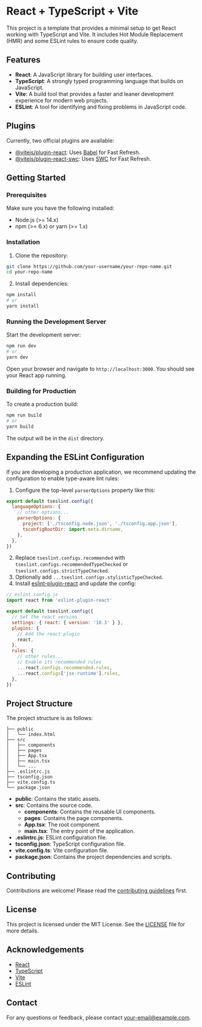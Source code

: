 # React + TypeScript + Vite

This project is a template that provides a minimal setup to get React working with TypeScript and Vite. It includes Hot Module Replacement (HMR) and some ESLint rules to ensure code quality.

## Features

- **React**: A JavaScript library for building user interfaces.
- **TypeScript**: A strongly typed programming language that builds on JavaScript.
- **Vite**: A build tool that provides a faster and leaner development experience for modern web projects.
- **ESLint**: A tool for identifying and fixing problems in JavaScript code.

## Plugins

Currently, two official plugins are available:

- [@vitejs/plugin-react](https://github.com/vitejs/vite-plugin-react/blob/main/packages/plugin-react/README.md): Uses [Babel](https://babeljs.io/) for Fast Refresh.
- [@vitejs/plugin-react-swc](https://github.com/vitejs/vite-plugin-react-swc): Uses [SWC](https://swc.rs/) for Fast Refresh.

## Getting Started

### Prerequisites

Make sure you have the following installed:

- Node.js (>= 14.x)
- npm (>= 6.x) or yarn (>= 1.x)

### Installation

1. Clone the repository:

```sh
git clone https://github.com/your-username/your-repo-name.git
cd your-repo-name
```

2. Install dependencies:

```sh
npm install
# or
yarn install
```

### Running the Development Server

Start the development server:

```sh
npm run dev
# or
yarn dev
```

Open your browser and navigate to `http://localhost:3000`. You should see your React app running.

### Building for Production

To create a production build:

```sh
npm run build
# or
yarn build
```

The output will be in the `dist` directory.

## Expanding the ESLint Configuration

If you are developing a production application, we recommend updating the configuration to enable type-aware lint rules:

1. Configure the top-level `parserOptions` property like this:

```js
export default tseslint.config({
  languageOptions: {
    // other options...
    parserOptions: {
      project: ['./tsconfig.node.json', './tsconfig.app.json'],
      tsconfigRootDir: import.meta.dirname,
    },
  },
})
```

2. Replace `tseslint.configs.recommended` with `tseslint.configs.recommendedTypeChecked` or `tseslint.configs.strictTypeChecked`.
3. Optionally add `...tseslint.configs.stylisticTypeChecked`.
4. Install [eslint-plugin-react](https://github.com/jsx-eslint/eslint-plugin-react) and update the config:

```js
// eslint.config.js
import react from 'eslint-plugin-react'

export default tseslint.config({
  // Set the react version
  settings: { react: { version: '18.3' } },
  plugins: {
    // Add the react plugin
    react,
  },
  rules: {
    // other rules...
    // Enable its recommended rules
    ...react.configs.recommended.rules,
    ...react.configs['jsx-runtime'].rules,
  },
})
```

## Project Structure

The project structure is as follows:

```
├── public
│   └── index.html
├── src
│   ├── components
│   ├── pages
│   ├── App.tsx
│   ├── main.tsx
│   └── ...
├── .eslintrc.js
├── tsconfig.json
├── vite.config.ts
└── package.json
```

- **public**: Contains the static assets.
- **src**: Contains the source code.
  - **components**: Contains the reusable UI components.
  - **pages**: Contains the page components.
  - **App.tsx**: The root component.
  - **main.tsx**: The entry point of the application.
- **.eslintrc.js**: ESLint configuration file.
- **tsconfig.json**: TypeScript configuration file.
- **vite.config.ts**: Vite configuration file.
- **package.json**: Contains the project dependencies and scripts.

## Contributing

Contributions are welcome! Please read the [contributing guidelines](CONTRIBUTING.md) first.

## License

This project is licensed under the MIT License. See the [LICENSE](LICENSE) file for more details.

## Acknowledgements

- [React](https://reactjs.org/)
- [TypeScript](https://www.typescriptlang.org/)
- [Vite](https://vitejs.dev/)
- [ESLint](https://eslint.org/)

## Contact

For any questions or feedback, please contact [your-email@example.com](mailto:your-email@example.com).

